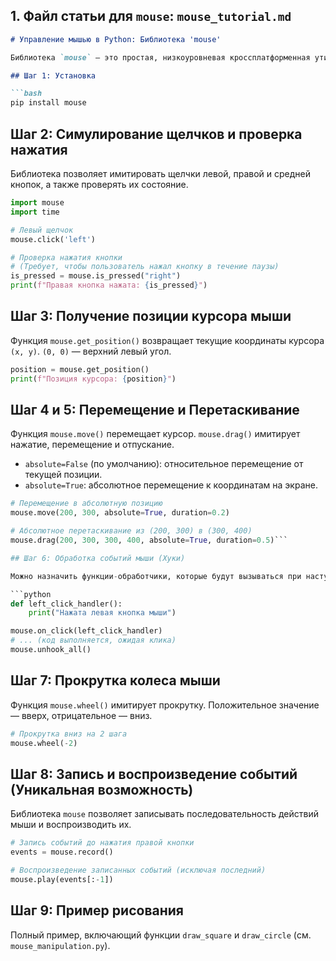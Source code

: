 
## 1. Файл статьи для `mouse`: `mouse_tutorial.md`

```markdown
# Управление мышью в Python: Библиотека 'mouse'

Библиотека `mouse` — это простая, низкоуровневая кроссплатформенная утилита, предназначенная для имитации и записи событий мыши. Она идеально подходит для записи и воспроизведения последовательностей действий.

## Шаг 1: Установка

```bash
pip install mouse
```

## Шаг 2: Симулирование щелчков и проверка нажатия

Библиотека позволяет имитировать щелчки левой, правой и средней кнопок, а также проверять их состояние.

```python
import mouse
import time

# Левый щелчок
mouse.click('left')

# Проверка нажатия кнопки
# (Требует, чтобы пользователь нажал кнопку в течение паузы)
is_pressed = mouse.is_pressed("right")
print(f"Правая кнопка нажата: {is_pressed}")
```

## Шаг 3: Получение позиции курсора мыши

Функция `mouse.get_position()` возвращает текущие координаты курсора `(x, y)`. `(0, 0)` — верхний левый угол.

```python
position = mouse.get_position()
print(f"Позиция курсора: {position}")
```

## Шаг 4 и 5: Перемещение и Перетаскивание

Функция `mouse.move()` перемещает курсор. `mouse.drag()` имитирует нажатие, перемещение и отпускание.
- `absolute=False` (по умолчанию): относительное перемещение от текущей позиции.
- `absolute=True`: абсолютное перемещение к координатам на экране.

```python
# Перемещение в абсолютную позицию
mouse.move(200, 300, absolute=True, duration=0.2)

# Абсолютное перетаскивание из (200, 300) в (300, 400)
mouse.drag(200, 300, 300, 400, absolute=True, duration=0.5)```

## Шаг 6: Обработка событий мыши (Хуки)

Можно назначить функции-обработчики, которые будут вызываться при наступлении определенных событий.

```python
def left_click_handler():
    print("Нажата левая кнопка мыши")

mouse.on_click(left_click_handler)
# ... (код выполняется, ожидая клика)
mouse.unhook_all()
```

## Шаг 7: Прокрутка колеса мыши

Функция `mouse.wheel()` имитирует прокрутку. Положительное значение — вверх, отрицательное — вниз.

```python
# Прокрутка вниз на 2 шага
mouse.wheel(-2)
```

## Шаг 8: Запись и воспроизведение событий **(Уникальная возможность)**

Библиотека `mouse` позволяет записывать последовательность действий мыши и воспроизводить их.

```python
# Запись событий до нажатия правой кнопки
events = mouse.record()

# Воспроизведение записанных событий (исключая последний)
mouse.play(events[:-1])
```

## Шаг 9: Пример рисования

Полный пример, включающий функции `draw_square` и `draw_circle` (см. `mouse_manipulation.py`).
